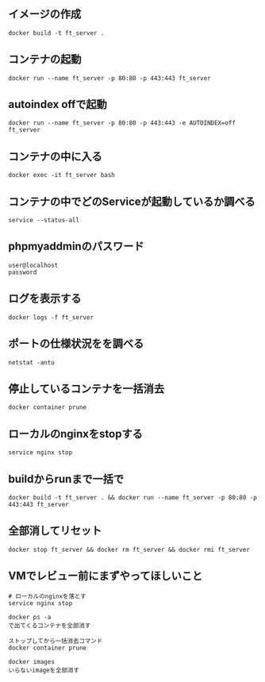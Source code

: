 ## イメージの作成

```terminal
docker build -t ft_server .
```

## コンテナの起動

```terminal
docker run --name ft_server -p 80:80 -p 443:443 ft_server
```

## autoindex offで起動

```terminal
docker run --name ft_server -p 80:80 -p 443:443 -e AUTOINDEX=off ft_server
```

## コンテナの中に入る

```terminal
docker exec -it ft_server bash
```

## コンテナの中でどのServiceが起動しているか調べる

```terminal
service --status-all
```

## phpmyaddminのパスワード

```terminal
user@localhost
password
```

## ログを表示する

```terminal
docker logs -f ft_server
```

## ポートの仕様状況をを調べる

```terminal
netstat -antu
```

## 停止しているコンテナを一括消去

```terminal
docker container prune
```

## ローカルのnginxをstopする

```terminal
service nginx stop
```

## buildからrunまで一括で

```terminal
docker build -t ft_server . && docker run --name ft_server -p 80:80 -p 443:443 ft_server
```

## 全部消してリセット

```terminal
docker stop ft_server && docker rm ft_server && docker rmi ft_server
```

## VMでレビュー前にまずやってほしいこと

```terminal
# ローカルのnginxを落とす
service nginx stop

docker ps -a
で出てくるコンテナを全部消す

ストップしてから一括消去コマンド
docker container prune

docker images
いらないimageを全部消す
```

